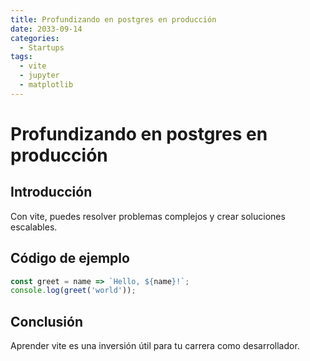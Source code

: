 ```yaml
---
title: Profundizando en postgres en producción
date: 2033-09-14
categories:
  - Startups
tags:
  - vite
  - jupyter
  - matplotlib
---
```


# Profundizando en postgres en producción

## Introducción

Con vite, puedes resolver problemas complejos y crear soluciones escalables.

## Código de ejemplo

```javascript
const greet = name => `Hello, ${name}!`;
console.log(greet('world'));
```

## Conclusión

Aprender vite es una inversión útil para tu carrera como desarrollador.